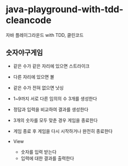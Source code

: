 # java-playground-with-tdd-cleancode
자바 플레이그라운드 with TDD, 클린코드

## 숫자야구게임

 - 같은 수가 같은 자리에 있으면 스트라이크
 - 다른 자리에 있으면 볼
 - 같은 수가 전혀 없으면 낫싱

 - 1~9까지 서로 다른 임의의 수 3개를 생성한다
 - 정답과 입력을 비교하여 결과를 생성한다
 - 3개의 숫자를 모두 맞춘 경우 게임을 종료한다
 - 게임 종료 후 게임을 다시 시작하거나 완전히 종료한다 

 - View
   - 숫자를 입력 받는다
   - 입력에 대한 결과를 출력한다
